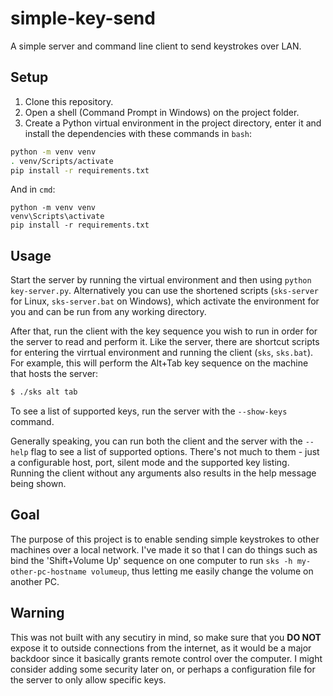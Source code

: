 # simple-key-send
A simple server and command line client to send keystrokes over LAN.

## Setup
1. Clone this repository.
2. Open a shell (Command Prompt in Windows) on the project folder.
3. Create a Python virtual environment in the project directory, enter it and install the dependencies with these commands in `bash`:
```bash
python -m venv venv
. venv/Scripts/activate
pip install -r requirements.txt
```
And in `cmd`:
```batch
python -m venv venv
venv\Scripts\activate
pip install -r requirements.txt
```

## Usage
Start the server by running the virtual environment and then using `python key-server.py`.
Alternatively you can use the shortened scripts (`sks-server` for Linux, `sks-server.bat` on Windows), which activate the environment for you and can be run from any working directory.

After that, run the client with the key sequence you wish to run in order for the server to read and perform it.
Like the server, there are shortcut scripts for entering the virrtual environment and running the client (`sks`, `sks.bat`).
For example, this will perform the Alt+Tab key sequence on the machine that hosts the server:
```bash
$ ./sks alt tab
```
To see a list of supported keys, run the server with the `--show-keys` command.

Generally speaking, you can run both the client and the server with the `--help` flag to see a list of supported options.
There's not much to them - just a configurable host, port, silent mode and the supported key listing.
Running the client without any arguments also results in the help message being shown.

## Goal
The purpose of this project is to enable sending simple keystrokes to other machines over a local network.
I've made it so that I can do things such as bind the 'Shift+Volume Up' sequence on one computer to run `sks -h my-other-pc-hostname volumeup`, thus letting me easily change the volume on another PC.

## Warning
This was not built with any secutiry in mind, so make sure that you **DO NOT** expose it to outside connections from the internet, as it would be a major backdoor since it basically grants remote control over the computer. I might consider adding some security later on, or perhaps a configuration file for the server to only allow specific keys.

